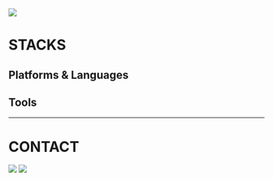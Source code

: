 <img src="https://capsule-render.vercel.app/api?type=waving&color=0:FAACA8,100:DDD6F3&height=180&section=header&text=WELCOME&fontColor=ffffff&fontSize=70&fontAlignY=35" />

# STACKS
## Platforms & Languages

## Tools

<hr>

# CONTACT
<a href="mailto:sypark8393@gmail.com"><img src="https://img.shields.io/badge/Gmail-EA4335?style=flat-square&logo=Gmail&logoColor=white&link=mailto:sypark8393@gmail.com"/></a>
<a href="https://velog.io/@sypark8393"><img src="https://img.shields.io/badge/Velog-20C997?style=flat-square&logo=Velog&logoColor=white"/></a>





<!--
**sypark8393/sypark8393** is a ✨ _special_ ✨ repository because its `README.md` (this file) appears on your GitHub profile.

Here are some ideas to get you started:

- 🔭 I’m currently working on ...
- 🌱 I’m currently learning ...
- 👯 I’m looking to collaborate on ...
- 🤔 I’m looking for help with ...
- 💬 Ask me about ...
- 📫 How to reach me: ...
- 😄 Pronouns: ...
- ⚡ Fun fact: ...
-->
